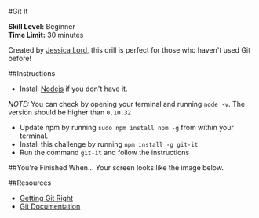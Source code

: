 #Git It

__Skill Level:__ Beginner  
__Time Limit:__ 30 minutes

Created by [Jessica Lord](http://jlord.us/about.html), this drill is perfect for those who haven't used Git before! 

##Instructions
- Install [Nodejs](https://nodejs.org/download/) if you don't have it. 

_NOTE:_ You can check by opening your terminal and running `node -v`. The version should be higher than `0.10.32`
- Update npm by running `sudo npm install npm -g` from within your terminal. 
- Install this challenge by running `npm install -g git-it`
- Run the command `git-it` and follow the instructions

##You're Finished When...
Your screen looks like the image below.

##Resources
- [Getting Git Right](https://www.atlassian.com/git/)  
- [Git Documentation](http://git-scm.com/doc)
